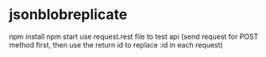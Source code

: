 # jsonblobreplicate
npm install
npm start
use request.rest file to test api (send request for POST method first, then use the return id to replace :id in each request)
